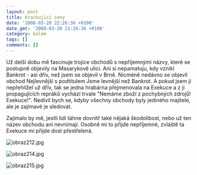 ```yaml
---
layout: post
title: Krachující ceny
date: '2008-03-20 22:26:36 +0100'
date_gmt: '2008-03-20 21:26:36 +0100'
category: kolem
tags: []
comments: []
---
```

<p>Už delší dobu mě fascinuje trojice obchodů s nepříjemnými názvy, které se postupně objevily na Masarykově ulici. Ani si nepamatuju, kdy vznikl Bankrot - asi dřív, než jsem se objevil v Brně. Nicméně nedávno se objevil obchod Nejlevnější s podtitulem Jsme levnější než Bankrot. A pokud jsem ji nepřehlížel už dřív, tak se jedna hrabárna přejmenovala na Exekuce a z ji propagujících repráků vychází trvale "Nemáme zboží z pochybných zdrojů! Exekuce!". Nedivil bych se, kdyby všechny obchody byly jediného majitele, ale je zajímavé je sledovat.</p>
<p>Zajímalo by mě, jestli lidi táhne dovnitř také nějaká škodolibost, nebo už ten název obchodu ani nevnímají. Osobně mi to přijde nepříjemné, zvláště ta Exekuce mi přijde dost přestřelená.</p>
<p><img src='%base_url%/assets/wp-uploads/2008/03/obraz212.jpg' alt='obraz212.jpg' /></p>
<p><img src='%base_url%/assets/wp-uploads/2008/03/obraz214.jpg' alt='obraz214.jpg' /></p>
<p><img src='%base_url%/assets/wp-uploads/2008/03/obraz215.jpg' alt='obraz215.jpg' /></p>
